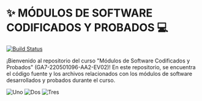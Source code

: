 # ✨ MÓDULOS DE SOFTWARE CODIFICADOS Y PROBADOS 💻
[![Build Status](https://travis-ci.org/joemccann/dillinger.svg?branch=master)](https://travis-ci.org/joemccann/dillinger)

¡Bienvenido al repositorio del curso "Módulos de Software Codificados y Probados" (GA7-220501096-AA2-EV02)!
En este repositorio, se encuentra el código fuente y los archivos relacionados con los módulos de software desarrollados y probados durante el curso.

![Uno](https://github.com/mzrtcode/evidencia-modulos-software/assets/71569136/e4dd0704-5b64-4af4-a689-067a78a333ff)
![Dos](https://github.com/mzrtcode/evidencia-modulos-software/assets/71569136/b8caf249-7bd8-4df6-b5b2-d230b8f183cf)
![Tres](https://github.com/mzrtcode/evidencia-modulos-software/assets/71569136/7a678766-d695-4c8f-9d7d-eab371e1ed6d)
